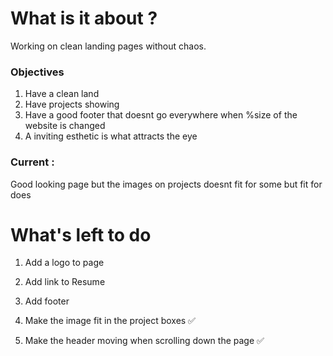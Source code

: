 #  What is it about ?

Working on clean landing pages without chaos.


### Objectives 

1. Have a clean land
2. Have projects showing
3. Have a good footer that doesnt go everywhere when %size of the website is changed
4. A inviting esthetic is what attracts the eye


### Current :

Good looking page but the images on projects doesnt fit for some but fit for does

# What's left to do  

1. Add a logo to page

2. Add link to Resume

3. Add footer

4. Make the image fit in the project boxes ✅

5.  Make the header moving when scrolling down the page ✅

